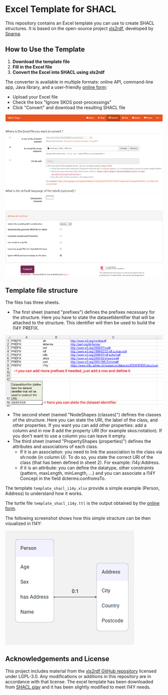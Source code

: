 # Excel Template for SHACL

This repository contains an Excel template you can use to create SHACL structures. It is based on the open-source project [xls2rdf](https://xls2rdf.sparna.fr/rest/doc.html), developed by [Sparna](https://www.sparna.fr/en/).

## How to Use the Template

1. **Download the template file**  
2. **Fill in the Excel file**  
3. **Convert the Excel into SHACL using xls2rdf**  

The converter is available in multiple formats: online API, command-line app, Java library, and a user-friendly [online form](https://skos-play.sparna.fr/play/convert):

- Upload your Excel file  
- Check the box "Ignore SKOS post-processings"  
- Click "Convert" and download the resulting SHACL file

![online form screenshot](images/onlineForm_screenshot.png)

## Template file structure
The files has three sheets.

- The first sheet (named "prefixes") defines the prefixes necessary for the structure. Here you have to state the datasetIdentifier that will be attached to the structure. This identifier will then be used to build the I14Y PREFIX. 

![first sheet screenshot](images/firstSheet_screenshot.png)

- The second sheet (named "NodeShapes (classes)") defines the classes of the structure. Here you can state the URI, the label of the class, and other properties. If you want you can add other properties: add a column and in row 8 add the property URI (for example skos:notation). If you don't want to use a column you can leave it empty. 
- The third sheet (named "PropertyShapes (properties)") defines the attributes and associations of each class. 
    - If it is an association: you need to link the association to the class via sh:node (in column U). To do so, you state the correct URI of the class (that has been defined in sheet 2). For example: i14y:Address. 
    - if it is an attribute: you can define the datatype, other constraints (pattern, maxLength, minLength, ...) and you can associate a I14Y Concept in the field dcterms:confromsTo. 

The template `template_shacl_i14y.xlsx` provide a simple example (Person, Address) to understand how it works. 

The turtle file `template_shacl_i14y.ttl` is the output obtained by the [online form](https://xls2rdf.sparna.fr/rest/doc.html).

The following screenshot shows how this simple stracture can be then visualized in I14Y: 

![first sheet screenshot](images/i14y_visualization_screenshot.png)

## Acknowledgements and License
This project includes material from the [xls2rdf GitHub repository](https://github.com/sparna-git/xls2rdf?tab=readme-ov-file) licensed under LGPL-3.0. Any modifications or additions in this repository are in accordance with that license.
The excel template has been downloaded from [SHACL play](https://shacl-play.sparna.fr/play/shaclexcel) and it has been slightly modified to meet I14Y needs. 

